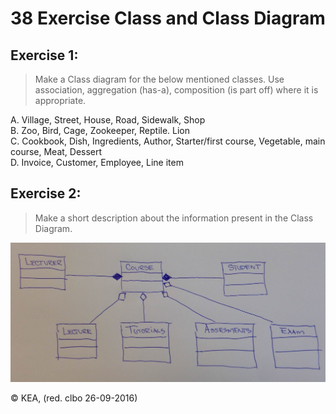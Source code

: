 # 38 Exercise Class and Class Diagram

## Exercise 1: 
> Make a Class diagram for the below mentioned classes. Use association, aggregation (has-a), composition (is part off) where it is appropriate.

A. Village, Street, House, Road, Sidewalk, Shop    
B. Zoo, Bird, Cage, Zookeeper, Reptile. Lion    
C. Cookbook, Dish, Ingredients, Author, Starter/first course, Vegetable, main course, Meat, Dessert    
D. Invoice, Customer, Employee, Line item    

## Exercise 2: 
> Make a short description about the information present in the Class Diagram.

![class Diagram](classDiagram.jpg)

© KEA, (red. clbo 26-09-2016)
